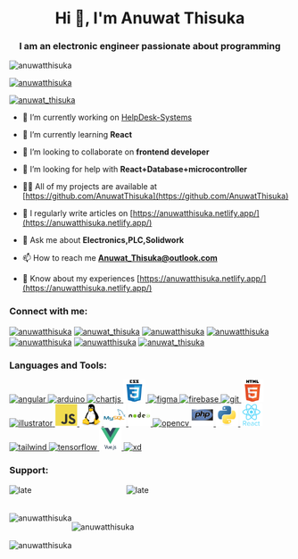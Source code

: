 <h1 align="center">Hi 👋, I'm Anuwat Thisuka</h1>
<h3 align="center">I am an electronic engineer passionate about programming</h3>

<p align="left"> <img src="https://komarev.com/ghpvc/?username=anuwatthisuka&label=Profile%20views&color=0e75b6&style=flat" alt="anuwatthisuka" /> </p>

<p align="left"> <a href="https://github.com/ryo-ma/github-profile-trophy"><img src="https://github-profile-trophy.vercel.app/?username=anuwatthisuka" alt="anuwatthisuka" /></a> </p>

<p align="left"> <a href="https://twitter.com/anuwat_thisuka" target="blank"><img src="https://img.shields.io/twitter/follow/anuwat_thisuka?logo=twitter&style=for-the-badge" alt="anuwat_thisuka" /></a> </p>

- 🔭 I’m currently working on [HelpDesk-Systems](https://github.com/AnuwatThisuka/HelpDesk-Systems)

- 🌱 I’m currently learning **React**

- 👯 I’m looking to collaborate on **frontend developer**

- 🤝 I’m looking for help with **React+Database+microcontroller**

- 👨‍💻 All of my projects are available at [https://github.com/AnuwatThisuka](https://github.com/AnuwatThisuka)

- 📝 I regularly write articles on [https://anuwatthisuka.netlify.app/](https://anuwatthisuka.netlify.app/)

- 💬 Ask me about **Electronics,PLC,Solidwork**

- 📫 How to reach me **Anuwat_Thisuka@outlook.com**

- 📄 Know about my experiences [https://anuwatthisuka.netlify.app/](https://anuwatthisuka.netlify.app/)

<h3 align="left">Connect with me:</h3>
<p align="left">
<a href="https://codepen.io/anuwatthisuka" target="blank"><img align="center" src="https://raw.githubusercontent.com/rahuldkjain/github-profile-readme-generator/master/src/images/icons/Social/codepen.svg" alt="anuwatthisuka" height="30" width="40" /></a>
<a href="https://twitter.com/anuwat_thisuka" target="blank"><img align="center" src="https://raw.githubusercontent.com/rahuldkjain/github-profile-readme-generator/master/src/images/icons/Social/twitter.svg" alt="anuwat_thisuka" height="30" width="40" /></a>
<a href="https://linkedin.com/in/anuwatthisuka" target="blank"><img align="center" src="https://raw.githubusercontent.com/rahuldkjain/github-profile-readme-generator/master/src/images/icons/Social/linked-in-alt.svg" alt="anuwatthisuka" height="30" width="40" /></a>
<a href="https://stackoverflow.com/users/anuwatthisuka" target="blank"><img align="center" src="https://raw.githubusercontent.com/rahuldkjain/github-profile-readme-generator/master/src/images/icons/Social/stack-overflow.svg" alt="anuwatthisuka" height="30" width="40" /></a>
<a href="https://codesandbox.com/anuwatthisuka" target="blank"><img align="center" src="https://raw.githubusercontent.com/rahuldkjain/github-profile-readme-generator/master/src/images/icons/Social/codesandbox.svg" alt="anuwatthisuka" height="30" width="40" /></a>
<a href="https://fb.com/anuwatthisuka" target="blank"><img align="center" src="https://raw.githubusercontent.com/rahuldkjain/github-profile-readme-generator/master/src/images/icons/Social/facebook.svg" alt="anuwatthisuka" height="30" width="40" /></a>
<a href="https://instagram.com/anuwat_thisuka" target="blank"><img align="center" src="https://raw.githubusercontent.com/rahuldkjain/github-profile-readme-generator/master/src/images/icons/Social/instagram.svg" alt="anuwat_thisuka" height="30" width="40" /></a>
</p>

<h3 align="left">Languages and Tools:</h3>
<p align="left"> <a href="https://angular.io" target="_blank" rel="noreferrer"> <img src="https://angular.io/assets/images/logos/angular/angular.svg" alt="angular" width="40" height="40"/> </a> <a href="https://www.arduino.cc/" target="_blank" rel="noreferrer"> <img src="https://cdn.worldvectorlogo.com/logos/arduino-1.svg" alt="arduino" width="40" height="40"/> </a> <a href="https://www.chartjs.org" target="_blank" rel="noreferrer"> <img src="https://www.chartjs.org/media/logo-title.svg" alt="chartjs" width="40" height="40"/> </a> <a href="https://www.w3schools.com/css/" target="_blank" rel="noreferrer"> <img src="https://raw.githubusercontent.com/devicons/devicon/master/icons/css3/css3-original-wordmark.svg" alt="css3" width="40" height="40"/> </a> <a href="https://www.figma.com/" target="_blank" rel="noreferrer"> <img src="https://www.vectorlogo.zone/logos/figma/figma-icon.svg" alt="figma" width="40" height="40"/> </a> <a href="https://firebase.google.com/" target="_blank" rel="noreferrer"> <img src="https://www.vectorlogo.zone/logos/firebase/firebase-icon.svg" alt="firebase" width="40" height="40"/> </a> <a href="https://git-scm.com/" target="_blank" rel="noreferrer"> <img src="https://www.vectorlogo.zone/logos/git-scm/git-scm-icon.svg" alt="git" width="40" height="40"/> </a> <a href="https://www.w3.org/html/" target="_blank" rel="noreferrer"> <img src="https://raw.githubusercontent.com/devicons/devicon/master/icons/html5/html5-original-wordmark.svg" alt="html5" width="40" height="40"/> </a> <a href="https://www.adobe.com/in/products/illustrator.html" target="_blank" rel="noreferrer"> <img src="https://www.vectorlogo.zone/logos/adobe_illustrator/adobe_illustrator-icon.svg" alt="illustrator" width="40" height="40"/> </a> <a href="https://developer.mozilla.org/en-US/docs/Web/JavaScript" target="_blank" rel="noreferrer"> <img src="https://raw.githubusercontent.com/devicons/devicon/master/icons/javascript/javascript-original.svg" alt="javascript" width="40" height="40"/> </a> <a href="https://www.linux.org/" target="_blank" rel="noreferrer"> <img src="https://raw.githubusercontent.com/devicons/devicon/master/icons/linux/linux-original.svg" alt="linux" width="40" height="40"/> </a> <a href="https://www.mysql.com/" target="_blank" rel="noreferrer"> <img src="https://raw.githubusercontent.com/devicons/devicon/master/icons/mysql/mysql-original-wordmark.svg" alt="mysql" width="40" height="40"/> </a> <a href="https://nodejs.org" target="_blank" rel="noreferrer"> <img src="https://raw.githubusercontent.com/devicons/devicon/master/icons/nodejs/nodejs-original-wordmark.svg" alt="nodejs" width="40" height="40"/> </a> <a href="https://opencv.org/" target="_blank" rel="noreferrer"> <img src="https://www.vectorlogo.zone/logos/opencv/opencv-icon.svg" alt="opencv" width="40" height="40"/> </a> <a href="https://www.php.net" target="_blank" rel="noreferrer"> <img src="https://raw.githubusercontent.com/devicons/devicon/master/icons/php/php-original.svg" alt="php" width="40" height="40"/> </a> <a href="https://www.python.org" target="_blank" rel="noreferrer"> <img src="https://raw.githubusercontent.com/devicons/devicon/master/icons/python/python-original.svg" alt="python" width="40" height="40"/> </a> <a href="https://reactjs.org/" target="_blank" rel="noreferrer"> <img src="https://raw.githubusercontent.com/devicons/devicon/master/icons/react/react-original-wordmark.svg" alt="react" width="40" height="40"/> </a> <a href="https://tailwindcss.com/" target="_blank" rel="noreferrer"> <img src="https://www.vectorlogo.zone/logos/tailwindcss/tailwindcss-icon.svg" alt="tailwind" width="40" height="40"/> </a> <a href="https://www.tensorflow.org" target="_blank" rel="noreferrer"> <img src="https://www.vectorlogo.zone/logos/tensorflow/tensorflow-icon.svg" alt="tensorflow" width="40" height="40"/> </a> <a href="https://vuejs.org/" target="_blank" rel="noreferrer"> <img src="https://raw.githubusercontent.com/devicons/devicon/master/icons/vuejs/vuejs-original-wordmark.svg" alt="vuejs" width="40" height="40"/> </a> <a href="https://www.adobe.com/products/xd.html" target="_blank" rel="noreferrer"> <img src="https://cdn.worldvectorlogo.com/logos/adobe-xd.svg" alt="xd" width="40" height="40"/> </a> </p>


<h3 align="left">Support:</h3>
<p><a href="https://www.buymeacoffee.com/anuwat.thisuka"> <img align="left" src="https://cdn.buymeacoffee.com/buttons/v2/default-yellow.png" height="50" width="210" alt="late" /></a><a href="https://ko-fi.com/anuwat.thisuka"> <img align="left" src="https://cdn.ko-fi.com/cdn/kofi3.png?v=3" height="50" width="210" alt="late" /></a></p><br><br>


<p><img align="left" src="https://github-readme-stats.vercel.app/api/top-langs?username=anuwatthisuka&show_icons=true&locale=en&layout=compact" alt="anuwatthisuka" /></p>

<p>&nbsp;<img align="center" src="https://github-readme-stats.vercel.app/api?username=anuwatthisuka&show_icons=true&locale=en" alt="anuwatthisuka" /></p>

<p><img align="center" src="https://github-readme-streak-stats.herokuapp.com/?user=anuwatthisuka&" alt="anuwatthisuka" /></p>

